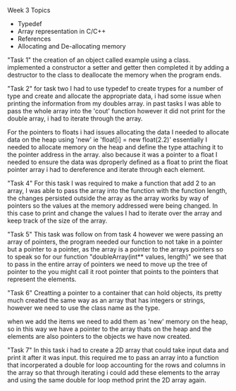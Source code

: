 Week 3 Topics

- Typedef
- Array representation in C/C++
- References
- Allocating and De-allocating memory

"Task 1"
the creation of an object called example using a class. implemented a constructor a setter and getter then completed it by adding a destructor to the class to deallocate the memory when the program ends.

"Task 2"
for task two I had to use typedef to create trypes for a number of type and create and allocate the appropriate data, i had some issue when printing the information from my doubles array. in past tasks I was able to pass the whole array into the 'cout' function however it did not print for the double array, i had to iterate through the array.

For the pointers to floats i had issues allocating the data I needed to allocate data on the heap using 'new' ie 'float[i] = new float(2.2)' essentially I needed to allocate memory on the heap and define the type attaching it to the pointer address in the array. also because it was a pointer to a float I needed to ensure the data was dproperly defined as a float
to print the float pointer array i had to dereference and iterate through each element.

"Task 4"
For this task I was required to make a function that add 2 to an array, I was able to pass the array into the function with the function length, the changes persisted outside the array as the array works by way of pointers so the values at the memory addressed were being changed. In this case to print and change the values I had to iterate over the array and keep track of the size of the array.

"Task 5"
This task was follow on from task 4 however we were passing an array of pointers, the program needed our function to not take in a pointer but a pointer to a pointer, as the array is a pointer to the arrays pointers so to speak so for our function "doubleArray(int** values, length)" we see that to pass in the entire array of pointers we need to move up the tree of pointer to the you might call it root pointer that points to the pointers that represent the elements.

"Task 6" 
Creatting a pointer to a container that can hold objects, its pretty much created the same way as an array that has integers or strings, however we need to use the class name as the type.

when we add the items we need to add them as 'new' memory on the heap, so in this way we have a pointer to the array thats on the heap and the elements are also pointers to the objects we have now created.

"Task 7"
In this task i had to create a 2D array that could take input data and print it after it was input. this required me to pass an array into a function that incorperated a double for loop accounting for the rows and columns in the array so that through iterating i could add these elements to the array and using the same double for loop method print the 2D array again.